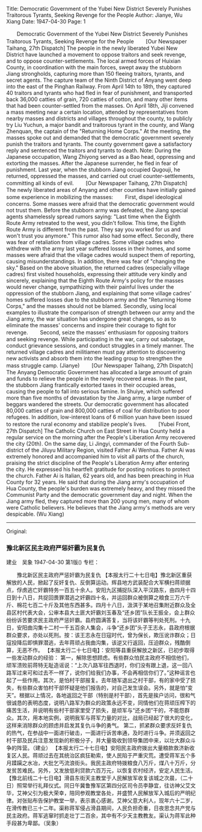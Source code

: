 Title: Democratic Government of the Yubei New District Severely Punishes Traitorous Tyrants, Seeking Revenge for the People
Author: Jianye, Wu Xiang
Date: 1947-04-30
Page: 1

　　Democratic Government of the Yubei New District Severely Punishes Traitorous Tyrants, Seeking Revenge for the People
　　[Our Newspaper Taihang, 27th Dispatch] The people in the newly liberated Yubei New District have launched a movement to oppose traitors and seek revenge, and to oppose counter-settlements. The local armed forces of Huixian County, in coordination with the main forces, swept away the stubborn Jiang strongholds, capturing more than 150 fleeing traitors, tyrants, and secret agents. The capture team of the Ninth District of Anyang went deep into the east of the Pinghan Railway. From April 14th to 18th, they captured 40 traitors and tyrants who had fled in fear of punishment, and transported back 36,000 catties of grain, 720 catties of cotton, and many other items that had been counter-settled from the masses. On April 18th, Jiji convened a mass meeting near a certain location, attended by representatives from nearby masses and districts and villages throughout the county, to publicly try Liu Yuchun, a major bandit and traitorous tyrant in the county, and Wang Zhenquan, the captain of the "Returning Home Corps." At the meeting, the masses spoke out and demanded that the democratic government severely punish the traitors and tyrants. The county government gave a satisfactory reply and sentenced the traitors and tyrants to death. Note: During the Japanese occupation, Wang Zhiyong served as a Bao head, oppressing and extorting the masses. After the Japanese surrender, he fled in fear of punishment. Last year, when the stubborn Jiang occupied Qugouji, he returned, oppressed the masses, and carried out cruel counter-settlements, committing all kinds of evil.
　　[Our Newspaper Taihang, 27th Dispatch] The newly liberated areas of Anyang and other counties have initially gained some experience in mobilizing the masses:
　　First, dispel ideological concerns. Some masses were afraid that the democratic government would not trust them. Before the stubborn army was defeated, the Jiang special agents shamelessly spread rumors saying: "Last time when the Eighth Route Army retreated to the west, you didn't follow. This time, the Eighth Route Army is different from the past. They say you worked for us and won't trust you anymore." This rumor also had some effect. Secondly, there was fear of retaliation from village cadres. Some village cadres who withdrew with the army last year suffered losses in their homes, and some masses were afraid that the village cadres would suspect them of reporting, causing misunderstandings. In addition, there was fear of "changing the sky." Based on the above situation, the returned cadres (especially village cadres) first visited households, expressing their attitude very kindly and sincerely, explaining that the Eighth Route Army's policy for the masses would never change, sympathizing with their painful lives under the oppression of the stubborn Jiang, and explaining that some village cadres' homes suffered losses due to the stubborn army and the "Returning Home Corps," and the masses should not be blamed. Secondly, using local examples to illustrate the comparison of strength between our army and the Jiang army, the war situation has undergone great changes, so as to eliminate the masses' concerns and inspire their courage to fight for revenge.
　　Second, seize the masses' enthusiasm for opposing traitors and seeking revenge. While participating in the war, carry out sabotage, conduct grievance sessions, and conduct struggles in a timely manner. The returned village cadres and militiamen must pay attention to discovering new activists and absorb them into the leading group to strengthen the mass struggle camp. (Jianye)
　　[Our Newspaper Taihang, 27th Dispatch] The Anyang Democratic Government has allocated a large amount of grain and funds to relieve the people in the newly recovered areas. In the past, the stubborn Jiang frantically extorted taxes in their occupied areas, causing the people to fall into serious famine. In Shuiye, which suffered more than five months of devastation by the Jiang army, a large number of beggars wandered the streets. Our democratic government has allocated 80,000 catties of grain and 800,000 catties of coal for distribution to poor refugees. In addition, low-interest loans of 6 million yuan have been issued to restore the rural economy and stabilize people's lives.
　　[Yubei Front, 27th Dispatch] The Catholic Church on East Street in Hua County held a regular service on the morning after the People's Liberation Army recovered the city (20th). On the same day, Li Jingyi, commander of the Fourth Sub-district of the Jiluyu Military Region, visited Father Ai Wenhua. Father Ai was extremely honored and accompanied him to visit all parts of the church, praising the strict discipline of the People's Liberation Army after entering the city. He expressed his heartfelt gratitude for posting notices to protect the church. Father Ai is Italian, 62 years old, and has been preaching in Hua County for 32 years. He said that during the Jiang army's occupation of Hua County, the people's burden was extremely heavy, and they missed the Communist Party and the democratic government day and night. When the Jiang army fled, they captured more than 200 young men, many of whom were Catholic believers. He believes that the Jiang army's methods are very despicable. (Wu Xiang)



<hr /> 

Original: 


### 豫北新区民主政府严惩奸霸为民复仇
建业　吴象
1947-04-30
第1版()
专栏：

　　豫北新区民主政府严惩奸霸为民复仇
    【本报太行二十七日电】豫北新区重获解放的人民，掀起了反奸复仇、反倒算运动。辉县地方武装配合大军横扫蒋顽据点，俘虏逃亡奸霸特务一百五十余人。安阳九区捕捉队深入平汉路东，由四月十四日到十八日，共捉回畏罪潜逃之奸霸四十名，并运回群众被倒算之粮食三万六千斤、棉花七百二十斤及其他东西甚多。四月十八日，汲淇于某地召集附近群众及全县区村代表大会，公审本县大土匪大奸霸刘玉春及“还乡团”队长王振全，会上群众纷纷诉苦要求民主政府严惩奸霸。县府圆满答复，当将该奸霸等判处死刑。十九日，安阳曲沟集十二村一千五百余人集会，斗争“还乡团”头子王志永，县政府根据群众要求，亦处以死刑。按：该王志永在日寇时代，曾为保长，欺压讹诈群众；日寇投降后即惧罪潜逃，去年蒋顽占我曲沟集，该逆又行返回，压迫群众，残酷倒算，无恶不作。
    【本报太行二十七日电】：安阳等县重获解放之新区，已初步取得一些发动群众的经验：
    第一，解除思想顾虑。有些群众怕民主政府不相信他们，顽军溃败前蒋特无耻造谣说：“上次八路军往西退时，你们没有跟上退，这一回八路军过来可和过去不一样了，说你们给我们办事，不会再相信你们了。”这种谣言也起了一些作用。其次，是怕村干部报复。去年随军退出之村干部，有的家中受了损失，有些群众害怕村干部怀疑是他们报告的，对自己发生误会。另外，就是怕“变天”。根据以上情况，各地返回之干部（特别是村干部），首先是挨户访问，很和气很诚恳的表明态度，说明八路军为群众的政策永远不变，同情他们在蒋顽压榨下的痛苦生活，并说明有些村干部家里受了损失，是顽军与“还乡团”干的，不能怨群众。其次，用本地实例，说明我军与蒋军力量的对比，战局已经起了很大的变化，这样来消除群众的顾虑并启发其复仇斗争的勇气。
    第二，抓紧群众要求反奸复仇的热气，在参战中一面进行破击，一面进行诉苦串通，及时进行斗争。并须返回之村干部及民兵注意发现新的积极分子，并大量吸收到领导集团中来，以壮大群众斗争的阵营。（建业）
    【本报太行二十七日电】安阳民主政府拨出大量粮款救济新收复区人民。蒋顽过去在其统治区疯狂勒索，使人民陷于严重灾荒。遭受蒋军五个多月蹂躏之水冶，大批乞丐流浪街头。我民主政府特拨粮食八万斤，煤八十万斤，分发贫苦难民。另外，又发放低利贷款六百万元，以恢复农村经济，安定人民生活。
    【豫北前线二十七日电】滑县东街天主教堂于人民解放军收复该城之次晨，（二十日）照常举行礼拜仪式。同日午冀鲁豫军区第四分区司令员李静宜，往访神父艾文华，艾神父引为极大荣幸，陪同参观教堂各处，并盛赞人民解放军入城后的严明纪律。对张贴布告保护教堂一举，表示衷心感谢。艾神父意大利人，现年六十二岁，在滑传教已三十二年。渠称蒋军侵占滑县期间，人民负担奇重，日夜思念共产党与民主政府。蒋军逃窜时抓走壮丁二百余，其中有不少天主教教友。渠认为蒋军此种手段甚为卑鄙。（吴象）
